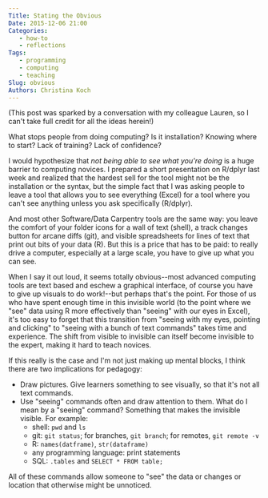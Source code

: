 ```yaml
---
Title: Stating the Obvious
Date: 2015-12-06 21:00
Categories: 
   - how-to
   - reflections
Tags: 
   - programming
   - computing
   - teaching
Slug: obvious
Authors: Christina Koch
---
```


(This post was sparked by a conversation with my colleague Lauren, so 
I can't take full credit for all the ideas herein!)  

What stops people from doing computing?  Is it installation?  Knowing 
where to start?  Lack of training?  Lack of confidence?  

I would 
hypothesize that *not being able to see what you're doing* is a huge barrier 
to computing novices.  I prepared a short presentation on R/dplyr 
last week and realized that the hardest sell for the tool might not be 
the installation or the syntax, but the simple fact that I was asking people 
to leave a tool that allows you to see everything (Excel) for a tool where 
you can't see anything unless you ask specifically (R/dplyr).  

And most other Software/Data Carpentry tools are the same way: you leave 
the comfort of your folder icons for a wall of text (shell), a track changes 
button for arcane diffs (git), and visible spreadsheets for lines of text 
that print out bits of your data (R).  But this is a price that has to be paid: 
to really drive a computer, especially at a large
scale, you have to give up what you can see.  

When I say 
it out loud, it seems totally obvious--most advanced computing tools are 
text based and eschew a graphical interface, of course you have to 
give up visuals to do work!--but perhaps that's the point.  For those 
of us who have spent enough time in this invisible world (to the point 
where we "see" data using R more effectively than "seeing" with our 
eyes in Excel), it's too easy to 
forget that this transition from "seeing with my eyes, pointing and 
clicking" to "seeing with 
a bunch of text commands" takes time and experience.  The shift from 
visible to invisible can itself become invisible to the expert, making 
it hard to teach novices.  

If this really is the case and I'm not just making up mental blocks, I think 
there are two implications for pedagogy: 

* Draw pictures.  Give learners something to see visually, so that it's 
not all text commands.  
* Use "seeing" commands often and draw attention to them.  What do I mean by 
a "seeing" command?  Something that makes the invisible visible.  For example: 
	* shell: `pwd` and `ls`
	* git: `git status`; for branches, `git branch`; for remotes, `git remote -v`
	* R: `names(datframe)`, `str(dataframe)`
	* any programming language: print statements
	* SQL: `.tables` and `SELECT * FROM table;`
	
All of these commands allow someone to "see" the data or changes or location that 
otherwise might be unnoticed.  